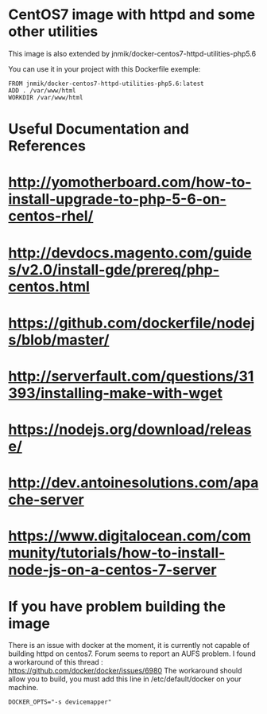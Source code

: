 # CentOS7 image with httpd and some other utilities

This image is also extended by jnmik/docker-centos7-httpd-utilities-php5.6

You can use it in your project with this Dockerfile exemple:

    FROM jnmik/docker-centos7-httpd-utilities-php5.6:latest
    ADD . /var/www/html
    WORKDIR /var/www/html


# Useful Documentation and References
# http://yomotherboard.com/how-to-install-upgrade-to-php-5-6-on-centos-rhel/
# http://devdocs.magento.com/guides/v2.0/install-gde/prereq/php-centos.html
# https://github.com/dockerfile/nodejs/blob/master/
# http://serverfault.com/questions/31393/installing-make-with-wget
# https://nodejs.org/download/release/
# http://dev.antoinesolutions.com/apache-server
# https://www.digitalocean.com/community/tutorials/how-to-install-node-js-on-a-centos-7-server

# If you have problem building the image
There is an issue with docker at the moment, it is currently not capable of building
httpd on centos7. Forum seems to report an AUFS problem.
I found a workaround of this thread : https://github.com/docker/docker/issues/6980
The workaround should allow you to build, you must add this line in /etc/default/docker on your machine.

    DOCKER_OPTS="-s devicemapper"

